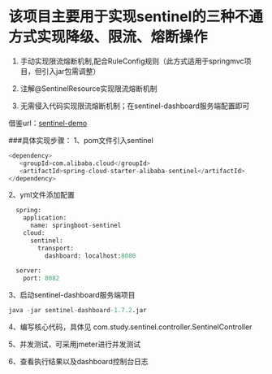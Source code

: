 # 该项目主要用于实现sentinel的三种不通方式实现降级、限流、熔断操作

1. 手动实现限流熔断机制,配合RuleConfig规则（此方式适用于springmvc项目，但引入jar包需调整）

2. 注解@SentinelResource实现限流熔断机制

3. 无需侵入代码实现限流熔断机制；在sentinel-dashboard服务端配置即可


借鉴url：[sentinel-demo](https://github.com/alibaba/Sentinel/tree/master/sentinel-demo)

###具体实现步骤：
1、pom文件引入sentinel
```python
<dependency>
   <groupId>com.alibaba.cloud</groupId>
   <artifactId>spring-cloud-starter-alibaba-sentinel</artifactId>
</dependency>
```


2、yml文件添加配置
```python
  spring:
    application:
      name: springboot-sentinel
    cloud:
      sentinel:
        transport:
          dashboard: localhost:8080
  
  server:
    port: 8082
```    
    
3、启动sentinel-dashboard服务端项目
```python
java -jar sentinel-dashboard-1.7.2.jar
```
4、编写核心代码，具体见 com.study.sentinel.controller.SentinelController

5、并发测试，可采用jmeter进行并发测试

6、查看执行结果以及dashboard控制台日志
